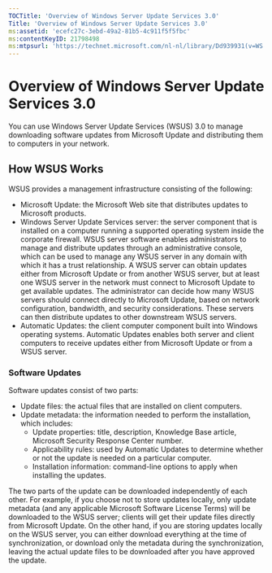 ```yaml
---
TOCTitle: 'Overview of Windows Server Update Services 3.0'
Title: 'Overview of Windows Server Update Services 3.0'
ms:assetid: 'ecefc27c-3ebd-49a2-81b5-4c911f5f5fbc'
ms:contentKeyID: 21798498
ms:mtpsurl: 'https://technet.microsoft.com/nl-nl/library/Dd939931(v=WS.10)'
---
```


Overview of Windows Server Update Services 3.0
==============================================

You can use Windows Server Update Services (WSUS) 3.0 to manage downloading software updates from Microsoft Update and distributing them to computers in your network.

How WSUS Works
--------------

WSUS provides a management infrastructure consisting of the following:

-   Microsoft Update: the Microsoft Web site that distributes updates to Microsoft products.
-   Windows Server Update Services server: the server component that is installed on a computer running a supported operating system inside the corporate firewall. WSUS server software enables administrators to manage and distribute updates through an administrative console, which can be used to manage any WSUS server in any domain with which it has a trust relationship. A WSUS server can obtain updates either from Microsoft Update or from another WSUS server, but at least one WSUS server in the network must connect to Microsoft Update to get available updates. The administrator can decide how many WSUS servers should connect directly to Microsoft Update, based on network configuration, bandwidth, and security considerations. These servers can then distribute updates to other downstream WSUS servers.
-   Automatic Updates: the client computer component built into Windows operating systems. Automatic Updates enables both server and client computers to receive updates either from Microsoft Update or from a WSUS server.

### Software Updates

Software updates consist of two parts:

-   Update files: the actual files that are installed on client computers.
-   Update metadata: the information needed to perform the installation, which includes:
    -   Update properties: title, description, Knowledge Base article, Microsoft Security Response Center number.
    -   Applicability rules: used by Automatic Updates to determine whether or not the update is needed on a particular computer.
    -   Installation information: command-line options to apply when installing the updates.

The two parts of the update can be downloaded independently of each other. For example, if you choose not to store updates locally, only update metadata (and any applicable Microsoft Software License Terms) will be downloaded to the WSUS server; clients will get their update files directly from Microsoft Update. On the other hand, if you are storing updates locally on the WSUS server, you can either download everything at the time of synchronization, or download only the metadata during the synchronization, leaving the actual update files to be downloaded after you have approved the update.
